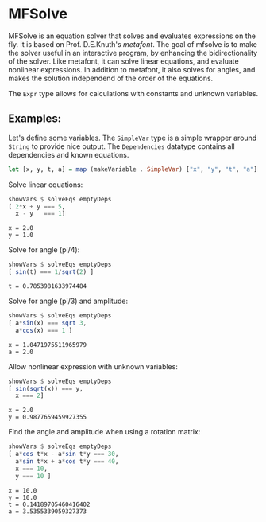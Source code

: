 MFSolve
=======

MFSolve is an equation solver that solves and evaluates
expressions on the fly.  It is based on Prof. D.E.Knuth's
_metafont_.  The goal of mfsolve is to make the solver useful in an
interactive program, by enhancing the bidirectionality of the solver.
Like metafont, it can solve linear equations, and evaluate nonlinear
expressions.  In addition to metafont, it also solves for angles, and
makes the solution independend of the order of the equations.

The `Expr` type allows for calculations with constants and unknown
variables.

Examples:
---------

Let's define some variables.  The `SimpleVar` type is a simple wrapper
around `String` to provide nice output.  The `Dependencies` datatype
contains all dependencies and known equations.

```haskell
let [x, y, t, a] = map (makeVariable . SimpleVar) ["x", "y", "t", "a"]
```
Solve linear equations:

```haskell
showVars $ solveEqs emptyDeps
[ 2*x + y === 5,
  x - y   === 1]
```

```
x = 2.0
y = 1.0
```

Solve for angle (pi/4):

```haskell
showVars $ solveEqs emptyDeps
[ sin(t) === 1/sqrt(2) ]
```

```
t = 0.7853981633974484
```

Solve for angle (pi/3) and amplitude:

```haskell
showVars $ solveEqs emptyDeps
[ a*sin(x) === sqrt 3,
  a*cos(x) === 1 ]
```

```
x = 1.0471975511965979
a = 2.0
```

Allow nonlinear expression with unknown variables:

```haskell
showVars $ solveEqs emptyDeps
[ sin(sqrt(x)) === y,
  x === 2]
```

```
x = 2.0
y = 0.9877659459927355
```

Find the angle and amplitude when using a rotation matrix:

```haskell
showVars $ solveEqs emptyDeps
[ a*cos t*x - a*sin t*y === 30,
  a*sin t*x + a*cos t*y === 40,
  x === 10,
  y === 10 ]
```

```
x = 10.0
y = 10.0
t = 0.14189705460416402
a = 3.5355339059327373
```
